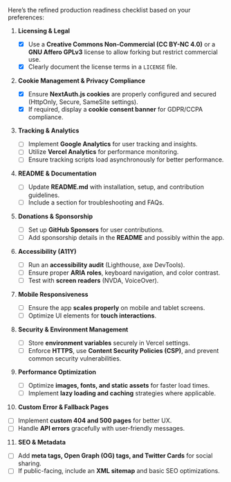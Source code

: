 Here’s the refined production readiness checklist based on your preferences:

1. **Licensing & Legal**

    - [x] Use a **Creative Commons Non-Commercial (CC BY-NC 4.0)** or a **GNU Affero GPLv3** license to allow forking but restrict commercial use.
    - [x] Clearly document the license terms in a `LICENSE` file.

2. **Cookie Management & Privacy Compliance**

    - [x] Ensure **NextAuth.js cookies** are properly configured and secured (HttpOnly, Secure, SameSite settings).
    - [x] If required, display a **cookie consent banner** for GDPR/CCPA compliance.

3. **Tracking & Analytics**

    - [ ] Implement **Google Analytics** for user tracking and insights.
    - [ ] Utilize **Vercel Analytics** for performance monitoring.
    - [ ] Ensure tracking scripts load asynchronously for better performance.

4. **README & Documentation**

    - [ ] Update **README.md** with installation, setup, and contribution guidelines.
    - [ ] Include a section for troubleshooting and FAQs.

5. **Donations & Sponsorship**

    - [ ] Set up **GitHub Sponsors** for user contributions.
    - [ ] Add sponsorship details in the **README** and possibly within the app.

6. **Accessibility (A11Y)**

    - [ ] Run an **accessibility audit** (Lighthouse, axe DevTools).
    - [ ] Ensure proper **ARIA roles**, keyboard navigation, and color contrast.
    - [ ] Test with **screen readers** (NVDA, VoiceOver).

7. **Mobile Responsiveness**

    - [ ] Ensure the app **scales properly** on mobile and tablet screens.
    - [ ] Optimize UI elements for **touch interactions**.

8. **Security & Environment Management**

    - [ ] Store **environment variables** securely in Vercel settings.
    - [ ] Enforce **HTTPS**, use **Content Security Policies (CSP)**, and prevent common security vulnerabilities.

9. **Performance Optimization**

    - [ ] Optimize **images, fonts, and static assets** for faster load times.
    - [ ] Implement **lazy loading and caching** strategies where applicable.

10. **Custom Error & Fallback Pages**

-   [ ] Implement **custom 404 and 500 pages** for better UX.
-   [ ] Handle **API errors** gracefully with user-friendly messages.

11. **SEO & Metadata**

-   [ ] Add **meta tags, Open Graph (OG) tags, and Twitter Cards** for social sharing.
-   [ ] If public-facing, include an **XML sitemap** and basic SEO optimizations.
